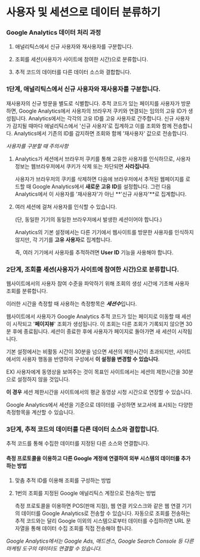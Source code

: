 # 사용자 및 세션으로 데이터 분류하기

### Google Analytics 데이터 처리 과정

1. 애널리틱스에서 신규 사용자와 재사용자를 구분합니다.

2. 조회를 세션(사용자가 사이트에 참여한 시간)으로 분류합니다.

3. 추적 코드의 데이터를 다른 데이터 소스와 결합합니다. 



### 1단계, 애널리틱스에서 신규 사용자와 재사용자를 구분합니다.

재사용자의 신규 방문을 별도로 식별합니다. 추적 코드가 있는 페이지를 사용자가 방문하면, Google Analytics에서 사용자의 브라우저 쿠키와 연결되는 임의의 고유 ID가 생성됩니다. Analytics에서는 각각의 고유 ID를 고유 사용자로 간주합니다. 신규 사용자가 감지될 때마다 애널리틱스에서 '신규 사용자'로 집계하고 이를 조회와 함께 전송합니다. Analytics에서 기존의 ID를 감지하면 조회와 함께 '재사용자' 값으로 전송합니다.



*사용자를 구분할 때 주의사항*

1. Analytics가 세션에서 브라우저 쿠키를 통해 고유한 사용자를 인식하므로, 사용자 정보는 웹브라우저에서 쿠키가 삭제 또는 차단되면 **사라집니다**. 

   사용자가 브라우저의 쿠키를 삭제하면 다음에 브라우저에서 추적된 웹페이지를 로드할 때 Google Analytics에서 **새로운 고유 ID**를 설정합니다. 그런 다음 Analytics에서 이 사용자를 '재사용자'가 아닌 **'신규 사용자'**로 집계합니다.

2. 여러 세션에 걸쳐 사용자를 인식할 수 있습니다.

   (단, 동일한 기기의 동일한 브라우저에서 발생한 세션이어야 합니다.)

   Analytics의 기본 설정에서는 다른 기기에서 웹사이트를 방문한 사용자를 인식하지 않지만, 각 기기를 **고유 사용자**로 집계합니다. 

   즉, 여러 기기에서 사용자를 추적하려면 **User ID** 기능을 사용해야 합니다.



### 2단계, 조회를 세션(사용자가 사이트에 참여한 시간)으로 분류합니다.

웹사이트에서의 사용자 참여 수준을 파악하기 위해 조회의 생성 시간에 기초해 사용자 조회를 분류합니다. 

이러한 시간을 측정할 때 사용하는 측정항목은 ***세션수***입니다.

웹사이트에서 사용자가 Google Analytics 추적 코드가 있는 페이지로 이동할 때 세션이 시작되고 '**페이지뷰**' 조회가 생성됩니다. 이 조회는 다른 조회가 기록되지 않으면 30분 후에 종료됩니다. 세션이 종료한 후에 사용자가 페이지로 돌아가면 새 세션이 시작됩니다.

기본 설정에서는 비활동 시간이 30분을 넘으면 세션의 제한시간이 초과되지만, 사이트에서의 사용자 행동을 반영하여 구성에서 **이 설정을 변경할 수 있습니다**.

EX) 사용자에게 동영상을 보여주는 것이 목표인 사이트에서는 세션의 제한시간을 30분으로 설정하지 않을 것입니다. 

**이 경우** 세션 제한시간을 사이트에서의 평균 동영상 시청 시간으로 연장할 수 있습니다. 

Google  Analytics에서 세션을 기준으로 데이터를 구성하면 보고서에 표시되는 다양한 측정항목을 계산할 수 있습니다.





### 3단계, 추적 코드의 데이터를 다른 데이터 소스와 결합합니다. 

추적 코드를 통해 수집한 데이터를 지정된 다른 소스와 연결합니다. 



#### 측정 프로토콜을 이용하고 다른 Google 계정에 연결하여 외부 시스템의 데이터를 추가하는 방법

1. 맞춤 추적 ID를 이용해 조회를 구성하는 방법

2. 1번의 조회를 지정된 Google 애널리틱스 계정으로 전송하는 방법

   

   측정 프로토콜을 이용하면 POS(판매 지점), 웹 연결 키오스크와 같은 웹 연결 기기의 데이터를 Google Analytics로 전송할 수 있습니다. 자동으로 조회를 전송하는 추적 코드와는 달리 Google 이외의 시스템으로부터 데이터를 수집하려면 URL 문자열을 통해 데이터 수집 조회를 직접 전송해야 합니다.



*Google  Analytics에서는 Google Ads, 애드센스, Google Search Console 등 다른 마케팅 도구의 데이터도 연결할 수 있습니다.*


 